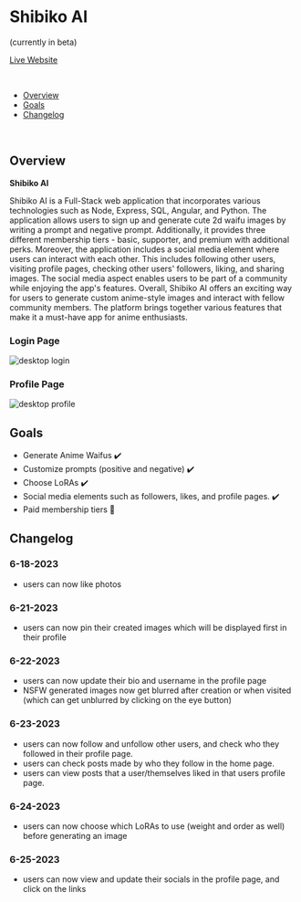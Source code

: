 # Shibiko AI

(currently in beta)

[Live Website](https://shibiko.ai/)

<br />

- [Overview](#Overview)
- [Goals](#Goals)
- [Changelog](#Changelog)
  
<br>

## Overview
**Shibiko AI**

Shibiko AI is a Full-Stack web application that incorporates various technologies such as Node, Express, SQL, Angular, and Python. The application allows users to sign up and generate cute 2d waifu images by writing a prompt and negative prompt.
Additionally, it provides three different membership tiers - basic, supporter, and premium with additional perks.
Moreover, the application includes a social media element where users can interact with each other. This includes following other users, visiting profile pages, checking other users' followers, liking, and sharing images. 
The social media aspect enables users to be part of a community while enjoying the app's features.
Overall, Shibiko AI offers an exciting way for users to generate custom anime-style images and interact with fellow community members. 
The platform brings together various features that make it a must-have app for anime enthusiasts.

### Login Page
![desktop login](https://i.imgur.com/fGarSvz.png)

### Profile Page
![desktop profile](https://i.imgur.com/uLsiun7.png)

## Goals
- Generate Anime Waifus ✔️
- Customize prompts (positive and negative) ✔️
- Choose LoRAs ✔️
- Social media elements such as followers, likes, and profile pages. ✔️
- Paid membership tiers 🔨


## Changelog

### 6-18-2023
- users can now like photos

### 6-21-2023
- users can now pin their created images which will be displayed first in their profile
  
### 6-22-2023
- users can now update their bio and username in the profile page
- NSFW generated images now get blurred after creation or when visited (which can get unblurred by clicking on the eye button)

### 6-23-2023
- users can now follow and unfollow other users, and check who they followed in their profile page.
- users can check posts made by who they follow in the home page.
- users can view posts that a user/themselves liked in that users profile page.

### 6-24-2023
- users can now choose which LoRAs to use (weight and order as well) before generating an image

### 6-25-2023
- users can now view and update their socials in the profile page, and click on the links

